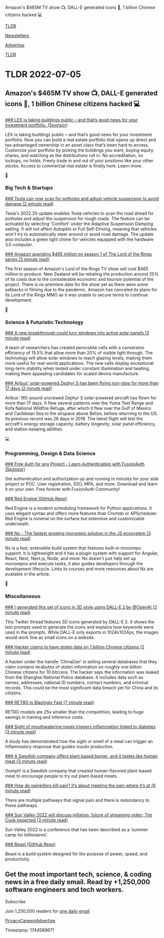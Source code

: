 Amazon's $465M TV show 📺, DALL-E generated icons 🎨, 1 billion Chinese citizens hacked 💻

[TLDR](/)

[Newsletters](/newsletters)

[Advertise](https://advertise.tldr.tech/)

[TLDR](/)

# TLDR 2022-07-05

## Amazon's $465M TV show 📺, DALL-E generated icons 🎨, 1 billion Chinese citizens hacked 💻

### 

[### LEX is taking buildings public – and that’s good news for your investment portfolio. (Sponsor)](https://www.lex-markets.com/?utm_source=newsletter&amp;utm_medium=tldr&amp;utm_campaign=primary&amp;bonus=tldr)

LEX is taking buildings public – and that’s good news for your investment portfolio. Now you can build a real estate portfolio that opens up direct and tax-advantaged ownership in an asset class that’s been hard to access. Customize your portfolio by picking the buildings you want, buying equity shares, and watching as the distributions roll in. No accreditation, no lockups, no holds. Freely trade in and out of your positions like your other stocks. Access to commercial real estate is finally here. Learn more.

📱

### Big Tech & Startups

[### Tesla can now scan for potholes and adjust vehicle suspension to avoid damage (2 minute read)](https://www.theverge.com/2022/7/4/23194285/tesla-pothole-automatic-suspension-adjust-software?utm_source=tldrnewsletter)

Tesla's 2022.20 update enables Tesla vehicles to scan the road ahead for potholes and adjust the suspension for rough roads. The feature can be activated by selecting 'Comfort' under the Adaptive Suspension Damping setting. It will not affect Autopilot or Full Self-Driving, meaning that vehicles won't try to automatically steer around or avoid road damage. The update also includes a green light chime for vehicles equipped with the hardware 3.0 computer.

[### Amazon spending $465 million on season 1 of The Lord of the Rings series (3 minute read)](https://winteriscoming.net/2021/04/19/amazon-spending-465-million-the-lord-of-the-rings-series-season-1/?utm_source=tldrnewsletter)

The first season of Amazon's Lord of the Rings TV show will cost $465 million to produce. New Zealand will be rebating the production around 25% of its costs due to the considerable economic and tourism potential of the project. There is no premiere date for the show yet as there were some setbacks in filming due to the pandemic. Amazon has canceled its plans for its Lord of the Rings MMO as it was unable to secure terms to continue development.

🚀

### Science & Futuristic Technology

[### A new breakthrough could turn windows into active solar panels (3 minute read)](https://interestingengineering.com/breakthrough-turn-windows-into-active-solar-panels?utm_source=tldrnewsletter)

A team of researchers has created perovskite cells with a conversion efficiency of 15.5% that allow more than 20% of visible light through. The technology will allow solar windows to reach glazing levels, making them more useful for real-world applications. The new cells display exceptional long-term stability when tested under constant illumination and heating, making them appealing candidates for scaled device manufacture.

[### Airbus’ solar-powered Zephyr S has been flying non-stop for more than 17 days (2 minute read)](https://interestingengineering.com/airbus-zephyr-fly-17-days?utm_source=tldrnewsletter)

Airbus' 165-pound uncrewed Zephyr S solar-powered aircraft has flown for more than 17 days. It flew several patterns over the Yuma Test Range and Kofa National Wildfire Refuge, after which it flew over the Gulf of Mexico and Caribbean Sea to the airspace above Belize, before returning to the US. Its previous record was 26 days in 2018. The latest flight will test the aircraft's energy storage capacity, battery longevity, solar panel efficiency, and station-keeping abilities.

💻

### Programming, Design & Data Science

[### Free Auth for any Project - Learn Authentication with FusionAuth (Sponsor)](https://fusionauth.io/download/?utm_campaign=newsletter%20ads&amp;utm_source=tldr&amp;utm_medium=referral&amp;utm_term=community)

Get authentication and authorization up and running in minutes for your side project or POC. User registration, SSO, MFA, and more. Download and learn it on your own. Free forever with FusionAuth Community!

[### Red Engine (GitHub Repo)](https://github.com/miksus/red-engine?utm_source=tldrnewsletter)

Red Engine is a modern scheduling framework for Python applications. It uses elegant syntax and offers more features than Crontab or APScheduler. Red Engine is minimal on the surface but extensive and customizable underneath.

[### Nx - The fastest growing monorepo solution in the JS ecosystem (3 minute read)](https://dev.to/nx/nx-the-fastest-growing-monorepo-solution-in-the-js-ecosystem-5en9?utm_source=tldrnewsletter)

Nx is a fast, extensible build system that features built-in monorepo support. It is lightweight and it has a plugin system with support for Angular, React, Next, Next.js, Node, and more. Nx doesn't just help set up monorepos and execute tasks, it also guides developers through the development lifecycle. Links to courses and more resources about Nx are available in the article.

🎁

### Miscellaneous

[### I generated this set of icons in 3D style using DALL-E 2 by @OpenAI (2 minute read)](https://threadreaderapp.com/0xcharlota/status/1543868135861805056)

This Twitter thread features 3D icons generated by DALL-E 2. It shows the text prompts used to generate the icons and explains how keywords were used in the prompts. While DALL-E only exports in 1024x1024px, the images would work fine as small icons on a website.

[### Hacker claims to have stolen data on 1 billion Chinese citizens (2 minute read)](https://www.bleepingcomputer.com/news/security/hacker-claims-to-have-stolen-data-on-1-billion-chinese-citizens/?utm_source=tldrnewsletter)

A hacker under the handle 'ChinaDan' is selling several databases that they claim contains terabytes of stolen information on roughly one billion Chinese citizens for 10 bitcoins. The hacker says the information was leaked from the Shanghai National Police database. It includes data such as names, addresses, national ID numbers, contact numbers, and criminal records. This could be the most significant data breach yet for China and its citizens.

[### RETRO Is Blazingly Fast (7 minute read)](http://mitchgordon.me/ml/2022/07/01/retro-is-blazing.html?utm_source=tldrnewsletter)

RETRO models are 25x smaller than the competition, leading to huge savings in training and inference costs.

[### Sight of mouthwatering meals triggers inflammation linked to diabetes (3 minute read)](https://newatlas.com/medical/sight-mouthwatering-meals-inflammation-linked-diabetes/?utm_source=tldrnewsletter)

A study has demonstrated how the sight or smell of a meal can trigger an inflammatory response that guides insulin production.

[### A Swedish company offers plant based burger, and it tastes like human meat (3 minute read)](https://interestingengineering.com/plant-based-burger-tastes-like-human-meat?utm_source=tldrnewsletter)

Oumph! is a Swedish company that created human-flavored plant-based meat to encourage people to try out plant-based meats.

[### How do painkillers kill pain? It’s about meeting the pain where it’s at (9 minute read)](https://arstechnica.com/science/2022/07/how-do-painkillers-kill-pain-its-about-meeting-the-pain-where-its-at/?comments=1?utm_source=tldrnewsletter)

There are multiple pathways that signal pain and there is redundancy to these pathways.

[### Sun Valley 2022 will discuss inflation, future of streaming video; Tim Cook expected (3 minute read)](https://9to5mac.com/2022/07/04/sun-valley/?utm_source=tldrnewsletter)

Sun Valley 2022 is a conference that has been described as a ‘summer camp for billionaires’.

[### Beast (GitHub Repo)](https://github.com/gauravdawra/beast?utm_source=tldrnewsletter)

Beast is a build system designed for the purpose of power, speed, and productivity.

## Get the most important tech, science, & coding news in a free daily email. Read by +1,250,000 software engineers and tech workers.

Subscribe

Join 1,250,000 readers for [one daily email](/api/latest/tech)

[Privacy](/privacy)[Careers](https://jobs.ashbyhq.com/tldr.tech)[Advertise](/tech/advertise)

Timestamp: 1744589671